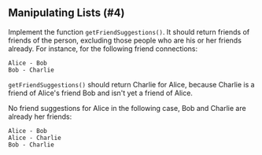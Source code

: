 ## Manipulating Lists (#4)

Implement the function `getFriendSuggestions()`. It should return
friends of friends of the person, excluding those people who are his or her
friends already.
For instance, for the following friend connections:

```text
Alice - Bob
Bob - Charlie
```

`getFriendSuggestions()` should return Charlie for Alice, because Charlie
is a friend of Alice's friend Bob and isn't yet a friend of Alice.

No friend suggestions for Alice in the following case, Bob and Charlie are
already her friends:

```text
Alice - Bob
Alice - Charlie
Bob - Charlie
```